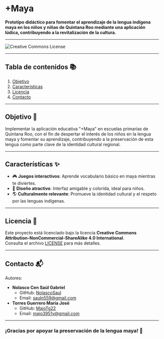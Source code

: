 # +Maya 
**Prototipo didáctico para fomentar el aprendizaje de la lengua indígena maya en los niños y niñas de Quintana Roo mediante una aplicación lúdica, contribuyendo a la revitalización de la cultura.**  

---

![Creative Commons License](https://licensebuttons.net/l/by-nc-sa/4.0/88x31.png)  

---

## Tabla de contenidos 📚  
1. [Objetivo](#objetivo)  
2. [Características](#características)  
3. [Licencia](#licencia)  
4. [Contacto](#contacto)  

---

## Objetivo 🎯  
Implementar la aplicación educativa "+Maya" en escuelas primarias de Quintana Roo, con el fin de despertar el interés de los niños en la lengua maya y fomentar su aprendizaje, contribuyendo a la preservación de esta lengua como parte clave de la identidad cultural regional.  

---

## Características ✨  
- 🎮 **Juegos interactivos**: Aprende vocabulario básico en maya mientras te diviertes.  
- 🌈 **Diseño atractivo**: Interfaz amigable y colorida, ideal para niños.  
- 🌎 **Culturalmente relevante**: Promueve la identidad cultural y el respeto por las lenguas indígenas.  

---

## Licencia 📜  
Este proyecto está licenciado bajo la licencia **Creative Commons Attribution-NonCommercial-ShareAlike 4.0 International**.  
Consulta el archivo [LICENSE](./LICENSE) para más detalles.  

---

## Contacto 📬  
Autores:  
- **Nolasco Cen Saúl Gabriel**  
  - GitHub: [NolascoSaul](https://github.com/NolascoSaul)  
  - Email: [sauln559@gmail.com](mailto:sauln559@gmail.com)  
- **Torres Guerrero María José**  
  - GitHub: [MajoTg22](https://github.com/MajoTg22)
  - Email: [majo3951y@gmail.com](mailto:majo3951y@gmail.com)

---

### ¡Gracias por apoyar la preservación de la lengua maya! 🌺  
